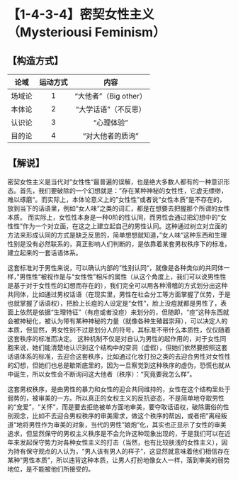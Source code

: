 # 【1-4-3-4】密契女性主义（Mysteriousi Feminism）
## 【构造方式】
| 论域 | 运动方式           | 内容 |
|:----:|:----------------:|:----:|
| 场域论   |1 |  “大他者”（Big other）  |
| 本体论   | 2|  “大学话语”（不反思）  |
| 认识论   | 3|  “心理体验”  |
| 目的论   | 4|  “对大他者的质询”  |

## 【解说】
密契女性主义是当代对”女性性“最普遍的误解，也是绝大多数人都有的一种意识形态。首先，我们要破除的一个幻想就是：”存在某种神秘的女性性，它虚无缥缈，难以琢磨“。而实际上，本体论意义上的”女性性”或者说“女性本质”是不存在的，放到当下的话语里，例如“女人味”之类的词汇，都是在想要去把握那个所谓的女性本质。
而实际上，女性性本身是一种0阶的性认同，而男性会通过把幻想中的“女性性”作为一个对立面，在这之上建立起自己的男性认同。这种通过树立对立面的方法来形成认同的方式是缺乏反思的，简单想想就知道，”女人味“这种东西和生理性别是没有必然联系的，真正影响人们判断的，是依靠着某套男权秩序下的标准，建立起来的一套话语体系。

这套标准对于男性来说，可以确认内部的”性别认同“，就像是各种类似的共同体一样，”男性性“被视作是与“女性性”相斥的属性（从这个角度上，我们可以说男性性是基于对于女性性的幻想而存在的），我们完全可以用各种滑稽的方式划分出这种共同体，比如通过男权话语（在现实里，男性在社会分工等方面掌握了优势，于是也就掌握了话语权），把脸上长痘的人设定是“女性”，脸上没痘就都是男性了，表面上依然是依据“生理特征”（有痘或者没痘）来划分的，但随即，“痘”这种东西就会被神秘化，被认为带有某种神秘的力量（就像各种生殖器崇拜），可以决定人的本质，但显然，男女性别不过是划分人的符号，其标准不带什么本质性，仅仅随着这套秩序的标准而决定。
这种机制不仅是对自认为男性的起作用的，对于女性同胞来说，她们能清楚地认识到这个结构中的空洞（虚假），但她们依然要按照这套话语体系的标准，去迎合这套秩序，比如通过化妆打扮之类的去迎合男性对女性性的幻想，但她们也总是歇斯底里的，因为一旦察觉到这种秩序的虚伪，恐慌也就从中诞生，所以女性会不断询问这大他者（秩序）：“究竟要我怎么样”。

这套男权秩序，是由男性的暴力和女性的迎合共同维持的，女性在这个结构里处于弱势的，被审美的一方。所以真正的女权主义的反抗姿态，不是简单地夺取男性的“宠爱”，“关怀”，而是要去拒绝被单方面地审美，要夺取话语权，破除庸俗的性别观念，比如不去迎合男权秩序的审美需求，做这个秩序的帮凶，或者把”离经叛道“地将男性作为审美的对象，当代的男性”娘炮“化，其实也正显示了女性的审美追求，但显然保守的男权主义秩序是不会允许这种现象出现的，于是我们可以在近年来发起保守势力对各种女性主义的打击（当然，也有比较肤浅的女性主义），因为持有保守观点的人认为，“男人该有男人的样子”，这显然就意味着他们相信存在某种“男性本质”，所以违背这种本质，让男人打扮地像女人一样，落到审美的弱势地位，是不能被他们所接受的。
